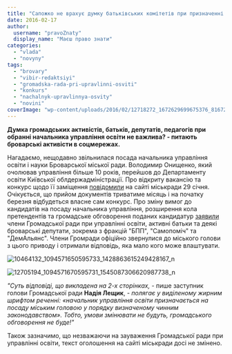 ```yaml
---
title: "Сапожко не врахує думку батьківських комітетів при призначенні нового начальника управління освіти"
date: 2016-02-17
author: 
  username: "pravoZnaty"
  display_name: "Маєш право знати"
categories: 
  - "vlada"
  - "novyny"
tags: 
  - "brovary"
  - "vibir-redaktsiyi"
  - "gromadska-rada-pri-upravlinni-osviti"
  - "konkurs"
  - "nachalnyk-upravlinnya-osvity"
  - "novini"
coverImage: "wp-content/uploads/2016/02/12718272_1672629699675376_8167253926834908348_n-1.jpg"
---
```


**Думка громадських активістів, батьків, депутатів, педагогів при обранні начальника управління освіти не важлива? - питають броварські активісти в соцмережах.**

Нагадаємо, нещодавно звільнилася посада начальника управління освіти і науки Броварської міської ради. Володимир Онищенко, який очолював управління більше 10 років, перейшов до Департаменту освіти Київської облдержадміністрації. Про відкриту вакансію та конкурс щодо її заміщення [повідомили](http://www.brovary.kiev.ua/brovarska-m%D1%96ska-rada-ogoloshu%D1%94-konkurs-na-zam%D1%96shchennya-vakantno%D1%97-posadi) на сайті міськради 29 січня. Очікується, що прийом документів триватиме місяць і на початку березня відбудеться власне сам конкурс. Про зміну вимог до кандидатів на посаду начальника управління, розширення кола претендентів та громадське обговорення поданих кандидатур [заявили](https://mpz.brovary.org/borotba-novogo-starogo-v-konkursi-na-golovnogo-osvityanyna-brovariv/) члени Громадської ради при управлінні освіти, активні батьки та деякі броварські депутати, зокрема з фракцій "БПП", "Самопоміч" та "ДемАльянс". Члени Громради офіційно звернулися до міського голови з цього приводу і отримали відповідь, яка мало кого може влаштувати.

![10464132_1094571650595733_1428863615249428167_n](https://mpz.brovary.org/wp-content/uploads/2016/02/10464132_1094571650595733_1428863615249428167_n.jpg)

![12705194_1094571670595731_1545087306620987738_n](https://mpz.brovary.org/wp-content/uploads/2016/02/12705194_1094571670595731_1545087306620987738_n.jpg)

_"Суть відповіді, що викладена на 2-х сторінках,_ - пише заступник голови Громадської ради **Надія Лещик**, - _полягає у виділеному жирним шрифтом реченні: «начальник управління освіти призначається на посаду міським головою у порядку визначеному чинним законодавством». Тобто, умови змінювати не будуть, громадського обговорення не буде!"_

Також зазначимо, що незважаючи на зауваження Громадської ради при управлінні освіти, текст оголошення на сайті міськради досі не змінено.

